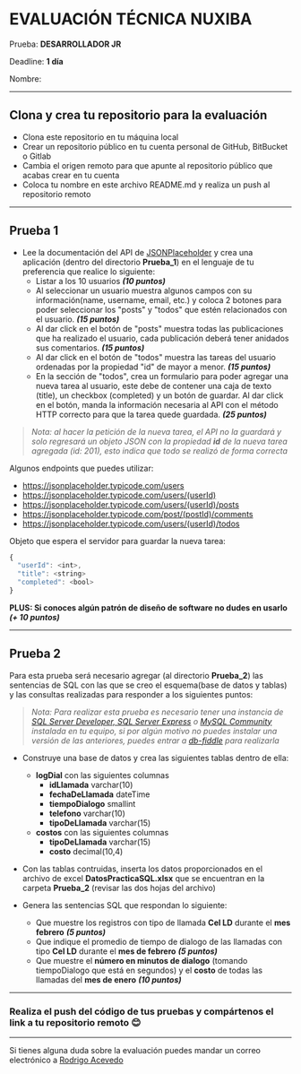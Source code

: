 
# EVALUACIÓN TÉCNICA NUXIBA #

Prueba: **DESARROLLADOR JR**

Deadline: **1 día**

Nombre: 

------
## Clona y crea tu repositorio para la evaluación ##
* Clona este repositorio en tu máquina local
* Crear un repositorio público en tu cuenta personal de GitHub, BitBucket o Gitlab
* Cambia el origen remoto para que apunte al repositorio público que acabas crear en tu cuenta
* Coloca tu nombre en este archivo README.md y realiza un push al repositorio remoto

------
## Prueba 1 ##
* Lee la documentación del API de [JSONPlaceholder](http://jsonplaceholder.typicode.com/guide/) y crea una aplicación (dentro del directorio **Prueba_1**) en el lenguaje de tu preferencia que realice lo siguiente:
	* Listar a los 10 usuarios **_(10 puntos)_**
	* Al seleccionar un usuario muestra algunos campos con su información(name, username, email, etc.) y coloca 2 botones para poder seleccionar los "posts" y "todos" que estén relacionados con el usuario. **_(15 puntos)_**
	* Al dar click en el botón de "posts" muestra todas las publicaciones que ha realizado el usuario, cada publicación deberá tener anidados sus comentarios. **_(15 puntos)_**
	* Al dar click en el botón de "todos" muestra las tareas del usuario ordenadas por la propiedad "id" de mayor a menor. **_(15 puntos)_**
	* En la sección de "todos", crea un formulario para poder agregar una nueva tarea al usuario, este debe de contener una caja de texto (title), un checkbox (completed) y un botón de guardar. Al dar click en el botón, manda la información necesaria al API con el método HTTP correcto para que la tarea quede guardada. **_(25 puntos)_**


> *Nota: al hacer la petición de la nueva tarea, el API no la guardará y solo regresará un objeto JSON con la propiedad **id** de la nueva tarea agregada (id: 201), esto indica que todo se realizó de forma correcta*


Algunos endpoints que puedes utilizar:

* https://jsonplaceholder.typicode.com/users 
* https://jsonplaceholder.typicode.com/users/(userId)
* https://jsonplaceholder.typicode.com/users/(userId)/posts
* https://jsonplaceholder.typicode.com/post/(postId)/comments
* https://jsonplaceholder.typicode.com/users/(userId)/todos

Objeto que espera el servidor para guardar la nueva tarea:


```javascript
{
  "userId": <int>,
  "title": <string>
  "completed": <bool>
}
```

**PLUS: Si conoces algún patrón de diseño de software no dudes en usarlo** **_(+ 10 puntos)_**

------
## Prueba 2 ##

Para esta prueba será necesario agregar (al directorio **Prueba_2**) las sentencias de SQL con las que se creo el esquema(base de datos y tablas) y las consultas realizadas para responder a los siguientes puntos:

> *Nota: Para realizar esta prueba es necesario tener una instancia de [SQL Server Developer, SQL Server Express](https://www.microsoft.com/es-mx/sql-server/sql-server-downloads) o [MySQL Community](https://dev.mysql.com/downloads/mysql/) instalada en tu equipo, si por algún motivo no puedes instalar una versión de las anteriores, puedes entrar a [db-fiddle](https://www.db-fiddle.com/) para realizarla*

* Construye una base de datos y crea las siguientes tablas dentro de ella:
	* **logDial** con las siguientes columnas
		* **idLlamada** varchar(10)
		* **fechaDeLlamada** dateTime
		* **tiempoDialogo** smallint
		* **telefono** varchar(10)
		* **tipoDeLlamada** varchar(15)
	* **costos** con las siguientes columnas
		* **tipoDeLlamada** varchar(15)
		* **costo** decimal(10,4)
		
* Con las tablas contruidas, inserta los datos proporcionados en el archivo de excel **DatosPracticaSQL.xlsx** que se encuentran en la carpeta **Prueba_2** (revisar las dos hojas del archivo)
* Genera las sentencias SQL que respondan lo siguiente:
	* Que muestre los registros con tipo de llamada **Cel LD** durante el **mes febrero** **_(5 puntos)_**
	* Que indique el promedio de tiempo de dialogo de las llamadas con tipo **Cel LD** durante el **mes de febrero** **_(5 puntos)_**
	* Que muestre el **número en minutos de dialogo** (tomando tiempoDialogo que está en segundos) y el **costo** de todas las llamadas del **mes de enero** **_(10 puntos)_**

------
### Realiza el push del código de tus pruebas y compártenos el link a tu repositorio remoto 😊 

------
Si tienes alguna duda sobre la evaluación puedes mandar un correo electrónico a [Rodrigo Acevedo](mailto:racevedo@nuxiba.com?subject=Dudas%20sobre%20evaluación%20técnica)